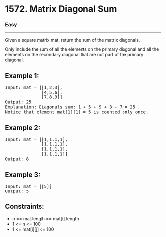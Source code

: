# 1572. Matrix Diagonal Sum

### Easy

---

Given a square matrix mat, return the sum of the matrix diagonals.

Only include the sum of all the elements on the primary diagonal and all the elements on the secondary diagonal that are not part of the primary diagonal.

## Example 1:

<pre>
Input: mat = [[1,2,3],
              [4,5,6],
              [7,8,9]]
Output: 25
Explanation: Diagonals sum: 1 + 5 + 9 + 3 + 7 = 25
Notice that element mat[1][1] = 5 is counted only once.
</pre>

## Example 2:

<pre>
Input: mat = [[1,1,1,1],
              [1,1,1,1],
              [1,1,1,1],
              [1,1,1,1]]
Output: 8
</pre>

## Example 3:

<pre>
Input: mat = [[5]]
Output: 5
</pre>

## Constraints:

- n == mat.length == mat[i].length
- 1 <= n <= 100
- 1 <= mat[i][j] <= 100
